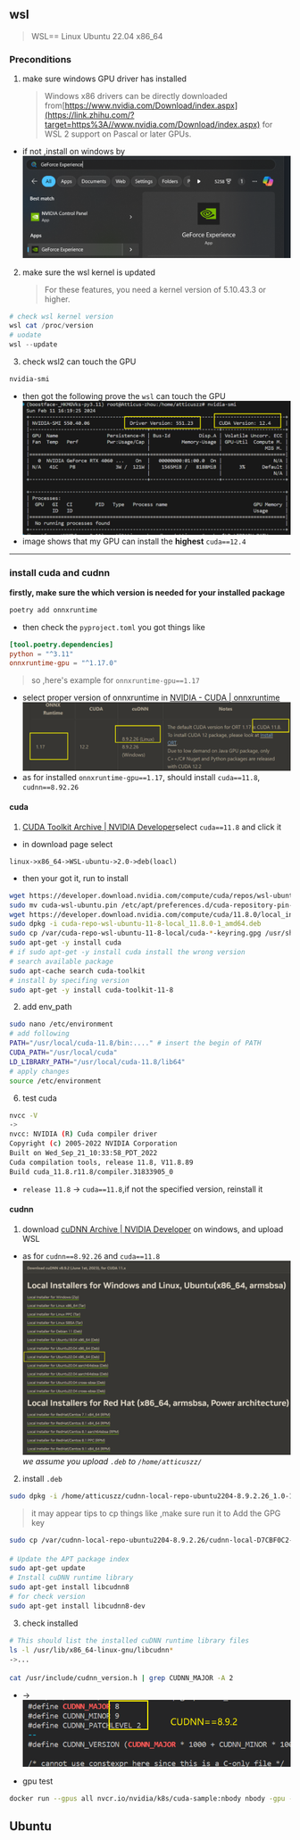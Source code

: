 
## wsl
> WSL== Linux Ubuntu 22.04 x86_64

### Preconditions

1. make sure windows GPU driver has installed
   > Windows x86 drivers can be directly downloaded from[https://www.nvidia.com/Download/index.aspx](https://link.zhihu.com/?target=https%3A//www.nvidia.com/Download/index.aspx) for WSL 2 support on Pascal or later GPUs.

- if not ,install on windows by ![](../../assets/Pasted_image_20240212111245.png)

2. make sure the wsl kernel is updated
   > For these features, you need a kernel version of 5.10.43.3 or higher.

```powershell
# check wsl kernel version
wsl cat /proc/version
# uodate
wsl --update
```

3. check wsl2 can touch the GPU

```bash
nvidia-smi
```

- then got the following prove the `wsl` can touch the GPU![../../assets/Pasted_image_20240211163343.png](../../assets/Pasted_image_20240211163343.png)
- image shows that my GPU can install the **highest** `cuda==12.4`

---

### install cuda and cudnn

**firstly, make sure the which version is needed for your installed package**

```bash
poetry add onnxruntime
```

- then check the `pyproject.toml` you got things like

```toml
[tool.poetry.dependencies]
python = "^3.11"
onnxruntime-gpu = "^1.17.0"
```

> so ,here's example for `onnxruntime-gpu==1.17`

- select proper version of onnxruntime in [NVIDIA - CUDA | onnxruntime](https://onnxruntime.ai/docs/execution-providers/CUDA-ExecutionProvider.html)
  ![../../assets/Pasted_image_20240212110546.png](../../assets/Pasted_image_20240212110546.png)
- as for installed `onnxruntime-gpu==1.17`, should install `cuda==11.8`, `cudnn==8.92.26`

#### cuda

1. [CUDA Toolkit Archive | NVIDIA Developer](https://developer.nvidia.com/cuda-toolkit-archive)select `cuda==11.8` and click it

- in download page select

```
linux->x86_64->WSL-ubuntu->2.0->deb(loacl)
```

- then your got it, run to install

```bash
wget https://developer.download.nvidia.com/compute/cuda/repos/wsl-ubuntu/x86_64/cuda-wsl-ubuntu.pin
sudo mv cuda-wsl-ubuntu.pin /etc/apt/preferences.d/cuda-repository-pin-600
wget https://developer.download.nvidia.com/compute/cuda/11.8.0/local_installers/cuda-repo-wsl-ubuntu-11-8-local_11.8.0-1_amd64.deb
sudo dpkg -i cuda-repo-wsl-ubuntu-11-8-local_11.8.0-1_amd64.deb
sudo cp /var/cuda-repo-wsl-ubuntu-11-8-local/cuda-*-keyring.gpg /usr/share/keyrings/sudo apt-get update
sudo apt-get -y install cuda
# if sudo apt-get -y install cuda install the wrong version
# search available package
sudo apt-cache search cuda-toolkit
# install by specifing version
sudo apt-get -y install cuda-toolkit-11-8
```

2. add env_path

```bash
sudo nano /etc/environment
# add following
PATH="/usr/local/cuda-11.8/bin:...." # insert the begin of PATH
CUDA_PATH="/usr/local/cuda"
LD_LIBRARY_PATH="/usr/local/cuda-11.8/lib64"
# apply changes
source /etc/environment
```

6. test cuda

```bash
nvcc -V
->
nvcc: NVIDIA (R) Cuda compiler driver
Copyright (c) 2005-2022 NVIDIA Corporation
Built on Wed_Sep_21_10:33:58_PDT_2022
Cuda compilation tools, release 11.8, V11.8.89
Build cuda_11.8.r11.8/compiler.31833905_0
```

- `release 11.8` -> `cuda==11.8`,if not the specified version, reinstall it

#### cudnn

1. download [cuDNN Archive | NVIDIA Developer](https://developer.nvidia.com/rdp/cudnn-archive) on windows, and upload WSL

- as for `cudnn==8.92.26` and `cuda==11.8` ![../../assets/Pasted_image_20240212114616.png](../../assets/Pasted_image_20240212114616.png)
  _we assume you upload `.deb` to `/home/atticuszz/`_

2. install `.deb`

```bash
sudo dpkg -i /home/atticuszz/cudnn-local-repo-ubuntu2204-8.9.2.26_1.0-1_amd64.deb
```

> it may appear tips to cp things like ,make sure run it to Add the GPG key

```bash
sudo cp /var/cudnn-local-repo-ubuntu2204-8.9.2.26/cudnn-local-D7CBF0C2-keyring.gpg /usr/share/keyrings/

# Update the APT package index
sudo apt-get update
# Install cuDNN runtime library
sudo apt-get install libcudnn8
# for check version
sudo apt-get install libcudnn8-dev
```

3. check installed

```bash
# This should list the installed cuDNN runtime library files
ls -l /usr/lib/x86_64-linux-gnu/libcudnn*
->...

cat /usr/include/cudnn_version.h | grep CUDNN_MAJOR -A 2
```

- ->![../../assets/Pasted_image_20240212120735.png](../../assets/Pasted_image_20240212120735.png)

- gpu test

```bash
docker run --gpus all nvcr.io/nvidia/k8s/cuda-sample:nbody nbody -gpu -benchmark
```


## Ubuntu
